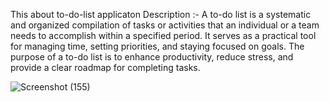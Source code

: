 This about to-do-list applicaton
Description :-
A to-do list is a systematic and organized compilation of tasks or activities that an individual or a team needs to accomplish within a specified period. It serves as a practical tool for managing time, setting priorities, and staying focused on goals. The purpose of a to-do list is to enhance productivity, reduce stress, and provide a clear roadmap for completing tasks.





![Screenshot (155)](https://github.com/rajaec/To-do-lists/assets/118007988/51fb59b1-30c0-402b-8081-9cf05f2dbb0b)

